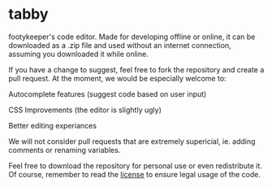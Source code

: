 # tabby
footykeeper's code editor. Made for developing offline or online, it can be downloaded as a .zip file and used without an internet connection, assuming you downloaded it while online.

If you have a change to suggest, feel free to fork the repository and create a pull request. At the moment, we would be especially welcome to:

Autocomplete features (suggest code based on user input)

CSS Improvements (the editor is slightly ugly)

Better editing experiances

We will not consider pull requests that are extremely supericial, ie. adding comments or renaming variables.

Feel free to download the repository for personal use or even redistribute it. Of course, remember to read the [license](https://footykeeper.github.io/tabby/LICENSE.txt) to ensure legal usage of the code.
